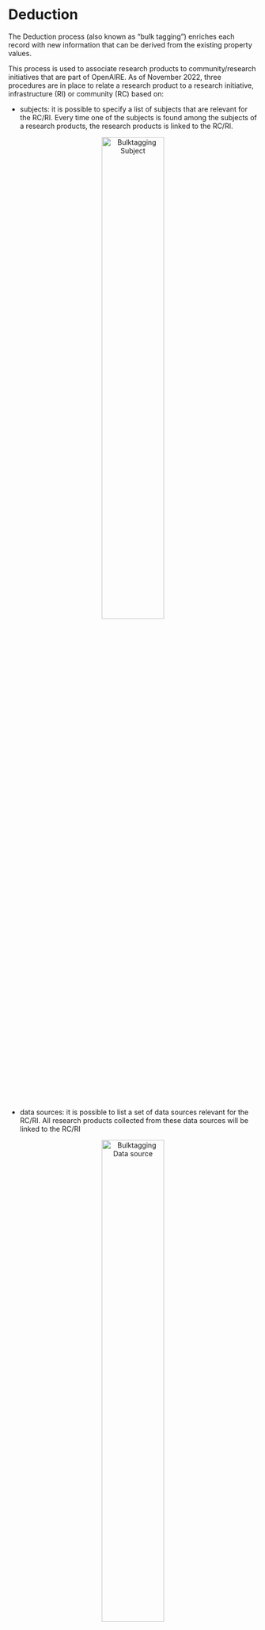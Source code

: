 # Deduction

The Deduction process (also known as “bulk tagging”) enriches each record with new information that can be derived from the existing property values.

This process is used to associate research products to community/research initiatives that are part of OpenAIRE. 
As of November 2022, three procedures are in place to relate a research product to a research initiative, infrastructure (RI) or community (RC) based on:

* subjects: it is possible to specify a list of subjects that are relevant for the RC/RI. Every time one of the subjects is found among the subjects of a research products, the research products is linked to the RC/RI.

<p align="center">
    <img loading="lazy" alt="Bulktagging Subject" src={require('../../assets/img/enrichment/bulktagging_subject.png').default} width="50%" className="img_node_modules-@docusaurus-theme-classic-lib-theme-MDXComponents-Img-styles-module"/>
</p>


* data sources: it is possible to list a set of data sources relevant for the RC/RI. All research products collected from these data sources will be linked to the RC/RI
<p align="center">
    <img loading="lazy" alt="Bulktagging Data source" src={require('../../assets/img/enrichment/bulktagging_datasource.png').default} width="50%" className="img_node_modules-@docusaurus-theme-classic-lib-theme-MDXComponents-Img-styles-module"/>
</p>

When only some research products collected from a datasource are relevant for the RC/RI, it is possible to specify a set of selection constraints (SC) that have to be verified before linking the research product to the 
community. The selection constraint has the form <strong>SC = S1 or S2 or ... or Sn</strong>. The generic Si has the form <strong>Si = s<sub>i1</sub> and s<sub>i2</sub> and ...and s<sub>in</sub></strong> and each s<sub>ij</sub> is a condition on a specific field of the research product. The set of fields that can be specified is <strong>F={title, author, contributor, description, orcid}</strong>, 
while the set of condition can be among <strong>V={contains, equals, not_contains, not_equals, contains_ignorecase, equals_ignorecase, not_contains_ignorecase, not_equal_ignorecase}</strong>, and the value is free text.
A possible selection criteria can be: “All the products whose contributor contains DARIAH “

<p align="center">
    <img loading="lazy" alt="Bulktagging Data source" src={require('../../assets/img/enrichment/bulktagging_selconstraints.png').default} width="70%" className="img_node_modules-@docusaurus-theme-classic-lib-theme-MDXComponents-Img-styles-module"/>
</p>

* Zenodo community: it is possible to list a set of Zenodo communities relevant for the RC/RI. All the products collected from the listed Zenodo communities are linked to the RC/RI


<p align="center">
    <img loading="lazy" alt="Bulktagging Zenodo Community" src={require('../../assets/img/enrichment/bulktagging_zenodo.png').default} width="50%" className="img_node_modules-@docusaurus-theme-classic-lib-theme-MDXComponents-Img-styles-module"/>
</p>


The list of subjects, Zenodo communities and data sources used to enrich the products are defined by the managers of the community gateway or infrastructure monitoring dashboard associated with the RC/RI.
